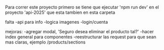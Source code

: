 Para correr este proyecto primero se tiene que ejecutar 'npm run dev' en el proyecto 'api-2025' que esta tambien en esta carpeta

falta
-api para info
-logica imagenes
-login/cuenta

mejoras:
-agregar modal, 'Seguro desea eliminar el producto tal?'
-hacer index general para componentes
-reestructurar las request para que sean mas claras, ejemplo /products/sections